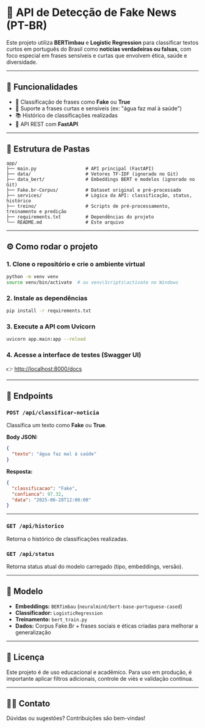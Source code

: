 # 📰 API de Detecção de Fake News (PT-BR)

Este projeto utiliza **BERTimbau** e **Logistic Regression** para classificar textos curtos em português do Brasil como **notícias verdadeiras ou falsas**, com foco especial em frases sensíveis e curtas que envolvem ética, saúde e diversidade.

---

## 🚀 Funcionalidades

- 🔎 Classificação de frases como **Fake** ou **True**
- 💬 Suporte a frases curtas e sensíveis (ex: "água faz mal à saúde")
- 📚 Histórico de classificações realizadas
- 📡 API REST com **FastAPI**

---

## 📁 Estrutura de Pastas

```
app/
├── main.py                  # API principal (FastAPI)
├── data/                    # Vetores TF-IDF (ignorado no Git)
├── data_bert/               # Embeddings BERT e modelos (ignorado no Git)
├── Fake.br-Corpus/          # Dataset original e pré-processado
├── services/                # Lógica da API: classificação, status, histórico
├── treino/                  # Scripts de pré-processamento, treinamento e predição
├── requirements.txt         # Dependências do projeto
└── README.md                # Este arquivo
```

---

## ⚙️ Como rodar o projeto

### 1. Clone o repositório e crie o ambiente virtual

```bash
python -m venv venv
source venv/bin/activate  # ou venv\Scripts\activate no Windows
```

### 2. Instale as dependências

```bash
pip install -r requirements.txt
```

### 3. Execute a API com Uvicorn

```bash
uvicorn app.main:app --reload
```

### 4. Acesse a interface de testes (Swagger UI)

👉 [http://localhost:8000/docs](http://localhost:8000/docs)

---

## 📡 Endpoints

### `POST /api/classificar-noticia`
Classifica um texto como **Fake** ou **True**.

**Body JSON:**
```json
{
  "texto": "água faz mal à saúde"
}
```

**Resposta:**
```json
{
  "classificacao": "Fake",
  "confianca": 97.32,
  "data": "2025-06-28T12:00:00"
}
```

---

### `GET /api/historico`
Retorna o histórico de classificações realizadas.

### `GET /api/status`
Retorna status atual do modelo carregado (tipo, embeddings, versão).

---

## 🧠 Modelo

- **Embeddings:** `BERTimbau` (`neuralmind/bert-base-portuguese-cased`)
- **Classificador:** `LogisticRegression`
- **Treinamento:** `bert_train.py`
- **Dados:** Corpus Fake.Br + frases sociais e éticas criadas para melhorar a generalização

---

## 📄 Licença

Este projeto é de uso educacional e acadêmico. Para uso em produção, é importante aplicar filtros adicionais, controle de viés e validação contínua.

---

## 🙋‍♂️ Contato

Dúvidas ou sugestões? Contribuições são bem-vindas!
